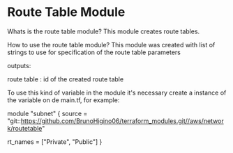 # Route Table Module
Whats is the route table module? This module creates route tables.

How to use the route table module? 
This module was created with list of strings to use for specification of the route table parameters

outputs:

route table : id of the created route table

To use this kind of variable in the module it's necessary create a instance of the variable on de main.tf, for example:

module "subnet" {
  source = "git::https://github.com/BrunoHigino06/terraform_modules.git//aws/network/routetable"

  rt_names = ["Private", "Public"]
}
